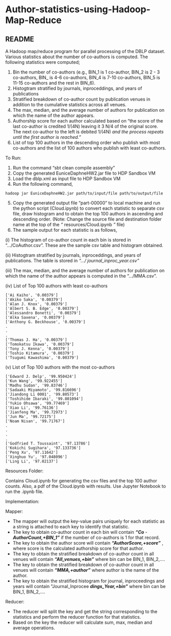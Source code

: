# Author-statistics-using-Hadoop-Map-Reduce

## README

A Hadoop map/reduce program for parallel processing of the DBLP dataset. Various statistics
about the number of co-authors is computed. The following statistics were computed;

1. Bin the number of co-authors (e.g., BIN_1 is 1 co-author, BIN_2 is 2 - 3 co-authors, BIN_
    is 4-6 co-authors, BIN_4 is 7-10 co-authors, BIN_5 is 11-15 co-authors and the rest in
    BIN_6).
2. Histogtram stratified by journals, inproceddings, and years of publications
3. Stratified breakdown of co-author count by publication venues in addition to the
    cumulative statistics across all venues.
4. The max, median, and the average number of authors for publication on which the name
    of the author appears.
5. Authorship score for each author calculated based on “the score of the last co-author is
    credited 1/(4N) leaving it 3 N/4 of the original score. The next co-author to the left is
    debited 1/(4N) _and the process repeats until the first author is reached.”_
6. List of top 100 authors in the descending order who publish with most co-authors and the
    list of 100 authors who publish with least co-authors.

To Run:

1. Run the command “sbt clean compile assembly”
2. Copy the generated EuniceDaphneHW2.jar file to HDP Sandbox VM
3. Load the dblp.xml as input file to HDP Sandbox VM
4. Run the following command,

```
hadoop jar EuniceDaphneHW2.jar path/to/input/file path/to/output/file
```
5. Copy the generated output file “part-00000” to local machine and run the python script
    (Cloud.ipynb) to convert each statistic to separate csv file, draw histogram and to obtain
    the top 100 authors in ascending and descending order.
    (Note: Change the source file and destination folder name at the top of the
    _“_ resources/Cloud.ipynb _”_ file)
6. The sample output for each statistic is as follows,


(i) The histogram of co-author count in each bin is stored in “.../CoAuthor.csv”. These
are the sample csv table and histogram obtained.


(ii) Histogtram stratified by journals, inproceddings, and years of publications. The
table is stored in _“.../ journal_inproc_year.csv”_

(iii) The max, median, and the average number of authors for publication on which the
name of the author appears is computed in the “.../MMA.csv”.



(iv) List of Top 100 authors with least co-authors
```
['Ai Kaiho', '0.00379']
['Akiko Saka', '0.00379']
['Alan J. Knox', '0.00379']
['Albert S. B. Edge', '0.00379']
['Alessandro Bonetti', '0.00379']
['Alka Saxena', '0.00379']
['Anthony G. Beckhouse', '0.00379']
.
.
.
['Thomas J. Ha', '0.00379']
['Tomokatsu Ikawa', '0.00379']
['Tony J. Kenna', '0.00379']
['Toshio Kitamura', '0.00379']
['Tsugumi Kawashima', '0.00379']
```

(v) List of Top 100 authors with the most co-authors

```
['Edward J. Delp', '99.950424']
['Kun Wang', '99.922455']
['Madhu Sudan', '99.83746']
['Sadaaki Miyamoto', '99.816696']
['Jiandong Li 0001', '99.80573']
['Toshihide Ibaraki', '99.801094']
['Yukio Ohsawa', '99.77469']
['Xiao Li', '99.76136']
['Jianfeng Ma', '99.72973']
['Jun Ma', '99.72175']
['Noam Nisan', '99.71767']
.
.
.
.
['Godfried T. Toussaint', '97.13786']
['Kokichi Sugihara', '97.133736']
['Peng Xu', '97.11642']
['Xinghuo Yu', '97.048096']
['Ling Li', '97.02137']
```

Resources Folder:

Contains Cloud.ipynb for generating the csv files and the top 100 author counts. Also, a pdf of
the Cloud.ipynb with results. Use Jupyter Notebook to run the .ipynb file.

Implementation:

Mapper:


- The mapper will output the key-value pairs uniquely for each statistic as a string is
    attached to each key to identify that statistic.
- The key to obtain co-author count in each bin will contain **_“Co_** - **_AuthorCount,+BIN_1”_**
if the number of co-authors is 1 for that record.
- The key to obtain the author score will contain **_“AuthorScore,+score”_** , where score is
    the calculated authorship score for that author.
- The key to obtain the stratified breakdown of co-author count in all venues will contain
    **_“All_venues,+bin”_** where bin can be BIN_1, BIN_2,....
- The key to obtain the stratified breakdown of co-author count in all venues will contain
    **_“MMA,+author”_** where author is the name of the author.
- The key to obtain the stratified histogram for journal, inproceedings and years will
    contain "Journal_Inprocee **_dings_Year,+bin”_** where bin can be BIN_1, BIN_2,....

Reducer:

- The reducer will split the key and get the string corresponding to the statistics and
    perform the reducer function for that statistics.
- Based on the key the reducer will calculate sum, max, median and average operations.


